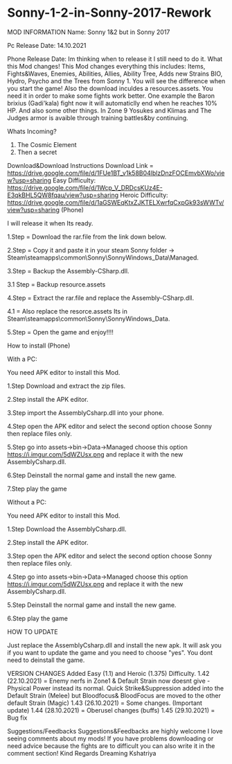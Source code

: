 # Sonny-1-2-in-Sonny-2017-Rework
MOD INFORMATION 
Name: Sonny 1&2 but in Sonny 2017

Pc Release Date: 14.10.2021

Phone Release Date: Im thinking when to release it I still need to do it.
What this Mod changes! 
This Mod changes everything this includes:
Items,
Fights&Waves,
Enemies,
Abilities,
Allies,
Ability Tree,
Adds new Strains
BIO, Hydro, Psycho and the Trees from Sonny 1.
You will see the difference when you start the game!
Also the download inculdes a resources.assets. You need it in order to make some fights work better. One example the Baron brixius (Gadi'kala) fight now it will automaticlly end when he reaches 10% HP. And also some other things.
In Zone 9 Yosukes and Klimas and The Judges armor is avaible through training battles&by continuing.

Whats Incoming? 
1. The Cosmic Element
2. Then a secret

Download&Download Instructions
Download Link = https://drive.google.com/file/d/1FUe1BT_v1k58B04lblzDnzFOCEmvbXWo/view?usp=sharing
Easy Difficulty: https://drive.google.com/file/d/1Wcp_V_DRDcsKUz4E-E3qkBHL5QW8fqau/view?usp=sharing
Heroic Difficulty: https://drive.google.com/file/d/1aGSWEqKtxZJKTELXwrfqCxpGk93sWWTv/view?usp=sharing
(Phone)

I will release it when Its ready.

1.Step = Download the rar.file from the link down below.

2.Step = Copy it and paste it in your steam Sonny folder -> Steam\steamapps\common\Sonny\SonnyWindows_Data\Managed.

3.Step = Backup the Assembly-CSharp.dll.

3.1 Step = Backup resource.assets

4.Step = Extract the rar.file and replace the Assembly-CSharp.dll.

4.1 = Also replace the resorce.assets
Its in Steam\steamapps\common\Sonny\SonnyWindows_Data.

5.Step = Open the game and enjoy!!!!

How to install (Phone)

With a PC:

You need APK editor to install this Mod.

1.Step Download and extract the zip files.

2.Step install the APK editor.

3.Step import the AssemblyCsharp.dll into your phone.

4.Step open the APK editor and select the second option choose Sonny then replace files only.

5.Step go into assets->bin->Data->Managed choose this option https://i.imgur.com/5dWZUsx.png and replace it with the new AssemblyCsharp.dll.

6.Step Deinstall the normal game and install the new game.

7.Step play the game

Without a PC:

You need APK editor to install this Mod.

1.Step Download the AssemblyCsharp.dll.

2.Step install the APK editor.

3.Step open the APK editor and select the second option choose Sonny then replace files only.

4.Step go into assets->bin->Data->Managed choose this option https://i.imgur.com/5dWZUsx.png and replace it with the new AssemblyCsharp.dll.

5.Step Deinstall the normal game and install the new game.

6.Step play the game

HOW TO UPDATE

Just replace the AssemblyCsharp.dll and install the new apk. It will ask you if you want to update the game and you need to choose "yes". You dont need to deinstall the game.

VERSION CHANGES 
Added Easy (1.1) and Heroic (1.375) Difficulty.
1.42 (22.10.2021) = Enemy nerfs in Zone1 & Default Strain now doesnt give -Physical Power instead its normal. Quick Strike&Suppression added into the Default Strain (Melee) but Bloodfocus& BloodFocus are moved to the other default Strain (Magic)
1.43 (26.10.2021) = Some changes. (Important update)
1.44 (28.10.2021) = Oberusel changes (buffs)
1.45 (29.10.2021) = Bug fix

Suggestions/Feedbacks 
Suggestions&Feedbacks are highly welcome I love seeing comments about my mods!
If you have problems downloading or need advice because the fights are to difficult you can also write it in the comment section!
Kind Regards
Dreaming Kshatriya
